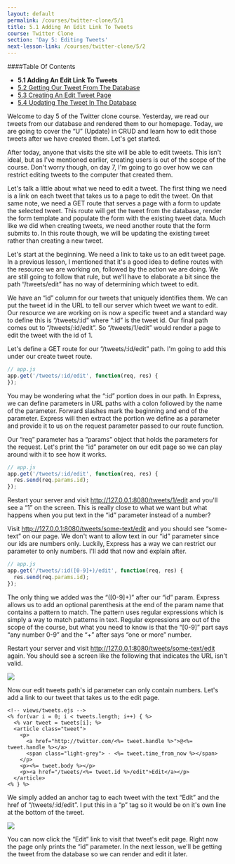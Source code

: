 ```yaml
---
layout: default
permalink: /courses/twitter-clone/5/1
title: 5.1 Adding An Edit Link To Tweets
course: Twitter Clone
section: 'Day 5: Editing Tweets'
next-lesson-link: /courses/twitter-clone/5/2
---
```


####Table Of Contents

- **5.1 Adding An Edit Link To Tweets**
- [5.2 Getting Our Tweet From The Database](/courses/twitter-clone/5/2)
- [5.3 Creating An Edit Tweet Page](/courses/twitter-clone/5/3)
- [5.4 Updating The Tweet In The Database](/courses/twitter-clone/5/4)

Welcome to day 5 of the Twitter clone course.  Yesterday, we read our tweets from our database and rendered them to our homepage.  Today, we are going to cover the “U” (Update) in CRUD and learn how to edit those tweets after we have created them. Let's get started.

After today, anyone that visits the site will be able to edit tweets.  This isn't ideal, but as I've mentioned earlier, creating users is out of the scope of the course.  Don't worry though, on day 7, I'm going to go over how we can restrict editing tweets to the computer that created them.

Let's talk a little about what we need to edit a tweet.  The first thing we need is a link on each tweet that takes us to a page to edit the tweet.  On that same note, we need a GET route that serves a page with a form to update the selected tweet.  This route will get the tweet from the database, render the form template and populate the form with the existing tweet data.  Much like we did when creating tweets, we need another route that the form submits to.  In this route though, we will be updating the existing tweet rather than creating a new tweet.

Let's start at the beginning.  We need a link to take us to an edit tweet page.  In a previous lesson, I mentioned that it's a good idea to define routes with the resource we are working on, followed by the action we are doing.  We are still going to follow that rule, but we'll have to elaborate a bit since the path “/tweets/edit” has no way of determining which tweet to edit.

We have an “id” column for our tweets that uniquely identifies them.  We can put the tweet id in the URL to tell our server which tweet we want to edit.  Our resource we are working on is now a specific tweet and a standard way to define this is “/tweets/:id” where “:id” is the tweet id.  Our final path comes out to “/tweets/:id/edit”.  So “/tweets/1/edit” would render a page to edit the tweet with the id of 1.

Let's define a GET route for our “/tweets/:id/edit” path.  I'm going to add this under our create tweet route.

```javascript
// app.js
app.get('/tweets/:id/edit', function(req, res) {
});
```

You may be wondering what the “:id” portion does in our path.  In Express, we can define parameters in URL paths with a colon followed by the name of the parameter.  Forward slashes mark the beginning and end of the parameter.  Express will then extract the portion we define as a parameter and provide it to us on the request parameter passed to our route function.

Our “req” parameter has a “params” object that holds the parameters for the request.  Let's print the “id” parameter on our edit page so we can play around with it to see how it works.

```javascript
// app.js
app.get('/tweets/:id/edit', function(req, res) {
  res.send(req.params.id);
});
```

Restart your server and visit http://127.0.0.1:8080/tweets/1/edit and you'll see a “1” on the screen.  This is really close to what we want but what happens when you put text in the “id” parameter instead of a number?

Visit http://127.0.0.1:8080/tweets/some-text/edit and you should see “some-text” on our page.  We don't want to allow text in our “id” parameter since our ids are numbers only.  Luckily, Express has a way we can restrict our parameter to only numbers.  I'll add that now and explain after.

```javascript
// app.js
app.get('/tweets/:id([0-9]+)/edit', function(req, res) {
  res.send(req.params.id);
});
```

The only thing we added was the “([0-9]+)” after our “id” param.  Express allows us to add an optional parenthesis at the end of the param name that contains a pattern to match.  The pattern uses regular expressions which is simply a way to match patterns in text.  Regular expressions are out of the scope of the course, but what you need to know is that the “[0-9]” part says “any number 0-9” and the “+” after says “one or more” number.

Restart your server and visit http://127.0.0.1:8080/tweets/some-text/edit again.  You should see a screen like the following that indicates the URL isn't valid.

![](https://s3.amazonaws.com/spark-school/courses/twitter-clone/5/5-1-edit-text.png)

Now our edit tweets path's id parameter can only contain numbers.  Let's add a link to our tweet that takes us to the edit page.

```ejs
<!-- views/tweets.ejs -->
<% for(var i = 0; i < tweets.length; i++) { %>
  <% var tweet = tweets[i]; %>
  <article class="tweet">
    <p>
      <a href="http://twitter.com/<%= tweet.handle %>">@<%= tweet.handle %></a>
      <span class="light-grey"> - <%= tweet.time_from_now %></span>
    </p>
    <p><%= tweet.body %></p>
    <p><a href="/tweets/<%= tweet.id %>/edit">Edit</a></p>
  </article>
<% } %>
```

We simply added an anchor tag to each tweet with the text “Edit” and the href of “/tweets/:id/edit”.  I put this in a “p” tag so it would be on it's own line at the bottom of the tweet.

![](https://s3.amazonaws.com/spark-school/courses/twitter-clone/5/5-1-edit-links-on-tweets.png)

You can now click the “Edit” link to visit that tweet's edit page.  Right now the page only prints the “id” parameter.  In the next lesson, we'll be getting the tweet from the database so we can render and edit it later.
